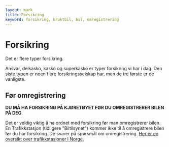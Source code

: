 ```yaml
---
layout: mark
title: Forsikring
keyword: forsikring, bruktbil, bil, omregistrering
---
```



# Forsikring

Det er flere typer forsikring.

Ansvar, delkasko, kasko og superkasko er typer forsikring vi har i dag.
Den siste typen er noen flere forsikringsselskap har, men de tre første er de
vanligste.

## Før omregistrering

**DU MÅ HA FORSIKRING PÅ KJØRETØYET FØR DU OMREGISTRERER BILEN PÅ DEG**.

Det er veldig viktig å ha ordnet med forsikring før man omregistrerer bilen.
En Trafikkstasjon (tidligere "Biltilsynet") kommer ikke til å omregistrere bilen før du har forsikring.
De svarer på spørsmål om omregistrering.
[Her er en oversikt over trafikkstasjoner i Norge.](http://www.vegvesen.no/Om+Statens+vegvesen/Kontakt/Kontakt+oss/Trafikkstasjoner)

<script async src="//pagead2.googlesyndication.com/pagead/js/adsbygoogle.js"></script>
<!-- Kjøpekontrakt forsikring -->
<ins class="adsbygoogle"
     style="display:inline-block;width:728px;height:90px"
     data-ad-client="ca-pub-9548062553812638"
     data-ad-slot="3867002105"></ins>
<script>
(adsbygoogle = window.adsbygoogle || []).push({});
</script>
